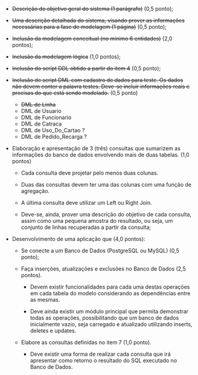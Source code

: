 - ~~Descrição do objetivo geral do sistema (1 parágrafo)~~ (0,5 ponto);

- ~~Uma descrição detalhada do sistema, visando prover as informações necessárias para a fase de modelagem (1 página)~~ (0,5 ponto);

- ~~Inclusão da modelagem conceitual (no mínimo 6 entidades)~~ (2,0 pontos);

- ~~Inclusão da modelagem lógica~~ (1,0 pontos);

- ~~Inclusão do script DDL obtido a partir do item 4~~ (0,5 ponto);

- ~~Inclusão de script DML com cadastro de dados para teste. Os dados não devem conter a palavra testes.
   Deve-se incluir informações reais e precisas do que está sendo modelado.~~ (0,5 ponto)
	- ~~DML de Linha~~
	- DML de Usuario
	- DML de Funcionario
	- DML de Catraca
	- DML de Uso_Do_Cartao ?
	- DML de Pedido_Recarga ?

- Elaboração e apresentação de 3 (três) consultas que sumarizem as informações do banco de dados envolvendo mais de duas tabelas. (1,0 pontos)
	- Cada consulta deve projetar pelo menos duas colunas.

	- Duas das consultas devem ter uma das colunas com uma função de agregação.

	- A última consulta deve utilizar um Left ou Right Join.

	- Deve-se, ainda, prover uma descrição do objetivo de cada consulta, assim como uma pequena amostra do resultado,
		 ou seja, um conjunto de linhas recuperadas a partir da consulta;
		 
- Desenvolvimento de uma aplicação que (4,0 pontos):

	- Se conecte a um Banco de Dados (PostgreSQL ou MySQL) (0,5 ponto);
	
	- Faça inserções, atualizações e exclusões no Banco de Dados (2,5 pontos).

		- Devem existir funcionalidades para cada uma destas operações em cada tabela do modelo considerando as dependências entre as mesmas.

		- Deve ainda existir um módulo principal que permita demonstrar todas as operações, possibilitando que um banco de dados inicialmente vazio,
		   seja carregado e atualizado utilizando inserts, deletes e updates.

	- Elabore as consultas definidas no item 7 (1,0 ponto).

		- Deve existir uma forma de realizar cada consulta que irá apresentar como retorno o resultado do SQL executado no Banco de Dados.